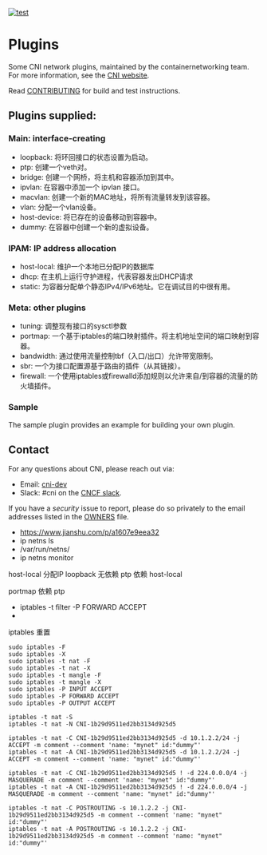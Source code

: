 [![test](https://github.com/containernetworking/plugins/actions/workflows/test.yaml/badge.svg)](https://github.com/containernetworking/plugins/actions/workflows/test.yaml?query=branch%3Amaster)

# Plugins
Some CNI network plugins, maintained by the containernetworking team. For more information, see the [CNI website](https://www.cni.dev).

Read [CONTRIBUTING](CONTRIBUTING.md) for build and test instructions.

## Plugins supplied:
### Main: interface-creating
- loopback: 将环回接口的状态设置为启动。
- ptp: 创建一个veth对。
- bridge: 创建一个网桥，将主机和容器添加到其中。
- ipvlan: 在容器中添加一个 ipvlan 接口。
- macvlan: 创建一个新的MAC地址，将所有流量转发到该容器。
- vlan: 分配一个vlan设备。
- host-device: 将已存在的设备移动到容器中。
- dummy: 在容器中创建一个新的虚拟设备。

### IPAM: IP address allocation
- host-local: 维护一个本地已分配IP的数据库
- dhcp: 在主机上运行守护进程，代表容器发出DHCP请求
- static: 为容器分配单个静态IPv4/IPv6地址。它在调试目的中很有用。

### Meta: other plugins
- tuning: 调整现有接口的sysctl参数
- portmap: 一个基于iptables的端口映射插件。将主机地址空间的端口映射到容器。
- bandwidth: 通过使用流量控制tbf（入口/出口）允许带宽限制。
- sbr: 一个为接口配置源基于路由的插件（从其链接）。
- firewall: 一个使用iptables或firewalld添加规则以允许来自/到容器的流量的防火墙插件。

### Sample
The sample plugin provides an example for building your own plugin.

## Contact

For any questions about CNI, please reach out via:
- Email: [cni-dev](https://groups.google.com/forum/#!forum/cni-dev)
- Slack: #cni on the [CNCF slack](https://slack.cncf.io/).

If you have a _security_ issue to report, please do so privately to the email addresses listed in the [OWNERS](OWNERS.md) file.

- https://www.jianshu.com/p/a1607e9eea32
- ip netns ls
- /var/run/netns/
- ip netns monitor


host-local 分配IP
loopback 无依赖
ptp 依赖 host-local 

portmap 依赖 ptp
- iptables -t filter -P FORWARD ACCEPT
- 





iptables 重置
```
sudo iptables -F
sudo iptables -X
sudo iptables -t nat -F
sudo iptables -t nat -X
sudo iptables -t mangle -F
sudo iptables -t mangle -X
sudo iptables -P INPUT ACCEPT
sudo iptables -P FORWARD ACCEPT
sudo iptables -P OUTPUT ACCEPT

iptables -t nat -S
iptables -t nat -N CNI-1b29d9511ed2bb3134d925d5

iptables -t nat -C CNI-1b29d9511ed2bb3134d925d5 -d 10.1.2.2/24 -j ACCEPT -m comment --comment 'name: "mynet" id:"dummy"'
iptables -t nat -A CNI-1b29d9511ed2bb3134d925d5 -d 10.1.2.2/24 -j ACCEPT -m comment --comment 'name: "mynet" id:"dummy"'

iptables -t nat -C CNI-1b29d9511ed2bb3134d925d5 ! -d 224.0.0.0/4 -j MASQUERADE -m comment --comment 'name: "mynet" id:"dummy"'
iptables -t nat -A CNI-1b29d9511ed2bb3134d925d5 ! -d 224.0.0.0/4 -j MASQUERADE -m comment --comment 'name: "mynet" id:"dummy"'

iptables -t nat -C POSTROUTING -s 10.1.2.2 -j CNI-1b29d9511ed2bb3134d925d5 -m comment --comment 'name: "mynet" id:"dummy"'
iptables -t nat -A POSTROUTING -s 10.1.2.2 -j CNI-1b29d9511ed2bb3134d925d5 -m comment --comment 'name: "mynet" id:"dummy"'




```









